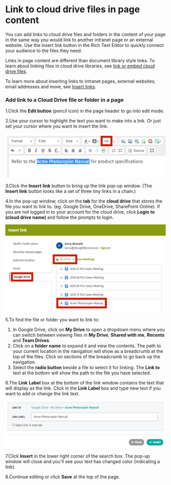 # Link to cloud drive files in page content



You can add links to cloud drive files and folders in the content of your page in the same way you would link to another intranet page or an external website. Use the insert link button in the Rich Text Editor to quickly connect your audience to the files they need.  
  
Links in page content are different than document library style links. To learn about linking files in cloud drive libraries, see [link or embed cloud drive files](link-and-embed-cloud-drive-files.md).  
  
To learn more about inserting links to intranet pages, external websites, email addresses and more, see [Insert links](../edit-page-contents/insert-links/).

### Add link to a Cloud Drive file or folder in a page

1.Click the **Edit button** \(pencil icon\) in the page header to go into edit mode.

2.Use your cursor to highlight the text you want to make into a link. Or just set your cursor where you want to insert the link.

![](../../.gitbook/assets/12%20%284%29.png)



3.Click the **Insert** **link** button to bring up the link pop-up window. \(The **Insert** **link** button looks like a set of three tiny links in a chain.\)

4.In the pop-up window, click on the **tab** for the **cloud drive** that stores the file you want to link to. \(eg. Google Drive, OneDrive, SharePoint Online\). If you are not logged in to your account for the cloud drive, click **Login to \(cloud drive name\)** and follow the prompts to login.

![](../../.gitbook/assets/2%20%2871%29.png)



5.To find the file or folder you want to link to:

1. In Google Drive, click on **My Drive** to open a dropdown menu where you can switch between viewing files in **My Drive**, **Shared with me**, **Recents** and **Team Drives**.
2. Click on a **folder name** to expand it and view the contents. The path to your current location in the navigation will show as a breadcrumb at the top of the files. Click on sections of the breadcrumb to go back up the navigation.
3. Select the **radio button** beside a file to select it for linking. The **Link to** text at the bottom will show the path to the file you have selected.

6.The **Link** **Label** box at the bottom of the link window contains the text that will display as the link. Click in the **Link Label** box and type new text if you want to add or change the link text.

![](../../.gitbook/assets/3%20%2821%29.png)

7.Click **Insert** in the lower right corner of the search box. The pop-up window will close and you'll see your text has changed color \(indicating a link\).

8.Continue editing or click **Save** at the top of the page.

  



